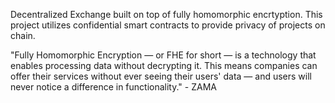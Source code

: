 Decentralized Exchange built on top of fully homomorphic encrtyption.  This project utilizes confidential smart contracts to provide privacy of projects on chain.

"Fully Homomorphic Encryption — or FHE for short — is a technology that enables processing data without decrypting it. This means companies can offer their services without ever seeing their users' data — and users will never notice a difference in functionality." - ZAMA
